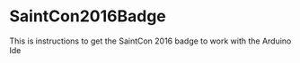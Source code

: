 # SaintCon2016Badge
This is instructions to get the SaintCon 2016 badge to work with the Arduino Ide
